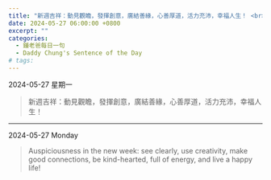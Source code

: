```yaml
---
title: "新週吉祥：動見觀瞻，發揮創意，廣結善緣，心善厚道，活力充沛，幸福人生！ <br> Auspiciousness in the new week: see clearly, use creativity, make good connections, be kind-hearted, full of energy, and live a happy life!"
date: 2024-05-27 06:00:00 +0800
excerpt: ""
categories:
  - 鍾老爸每日一句
  - Daddy Chung's Sentence of the Day
# tags:
---
```


2024-05-27 星期一

> 新週吉祥：動見觀瞻，發揮創意，廣結善緣，心善厚道，活力充沛，幸福人生！

---

2024-05-27 Monday

> Auspiciousness in the new week: see clearly, use creativity, make good connections, be kind-hearted, full of energy, and live a happy life!
